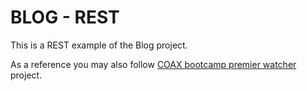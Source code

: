# BLOG - REST

This is a REST example of the Blog project.

As a reference you may also follow [COAX bootcamp premier watcher](https://github.com/coaxsoft/cxbootcamp_be_premier_watcher)
project.